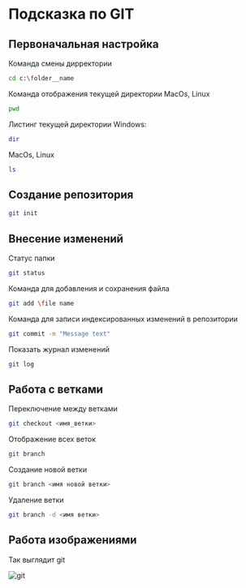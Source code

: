 # Подсказка по GIT

## Первоначальная настройка
Команда смены дирректории
```sh
cd c:\folder__name
```
Команда отображения текущей директории MacOs, Linux
```sh
pwd
```
Листинг текущей директории Windows:
```sh
dir
```
MacOs, Linux
```sh
ls
```
## Создание репозитория
```sh
git init
```
## Внесение изменений
Статус папки
```sh
git status
```
Команда для добавления и сохранения файла 
```sh
git add \file name
```
Команда для записи индексированных изменений в репозитории
```sh
git commit -m "Message text"
```

Показать журнал изменений
```sh
git log
```
## Работа с ветками
Переключение между ветками
```sh
git checkout <имя_ветки>
```
Отображение всех веток
```sh 
git branch
```
Создание новой ветки
```sh
git branch <имя новой ветки>
```
Удаление  ветки
```sh
git branch -d <имя ветки>
```
## Работа изображениями
Так выглядит git 

![git](загрузка.png)